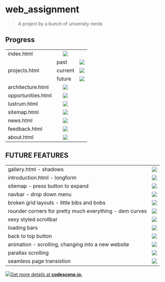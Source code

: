 # web_assignment
>A project by a bunch of university nerds

 Progress
 --------
<table>
  <tr>
    <td>index.html</td>
    <td align="center"><img src="http://progressed.io/bar/99?title=Polishing"></td>
  </tr>
  <tr>
    <td rowspan="4">projects.html</td>
  </tr>
  <tr>
    <td>past</td>
    <td align="center"><img src="http://progressed.io/bar/0?title=Pending"></td>
  </tr>
  <tr>
    <td>current</td>
    <td align="center"><img src="http://progressed.io/bar/0?title=Pending"></td>
  </tr>
  <tr>
    <td>future</td>
    <td align="center"><img src="http://progressed.io/bar/0?title=Pending"></td>
  </tr>
  <tr>
    <td>architecture.html</td>
    <td align="center"><img src="http://progressed.io/bar/0?title=Pending"></td>
  </tr>
  <tr>
    <td>opportunities.html</td>
    <td align="center"><img src="http://progressed.io/bar/0?title=Pending"></td>
  </tr>
  <tr>
    <td>lustrum.html</td>
    <td align="center"><img src="http://progressed.io/bar/100?title=Finished"></td>
  </tr>
  <tr>
    <td>sitemap.html</td>
    <td align="center"><img src="http://progressed.io/bar/100?title=Finished"></td>
  </tr>
  <tr>
    <td>news.html</td>
    <td align="center"><img src="http://progressed.io/bar/0?title=Pending"></td>
  </tr>
  <tr>
    <td>feedback.html</td>
    <td align="center"><img src="http://progressed.io/bar/99?title=Polishing"></td>
  </tr>
  <tr>
    <td>about.html</td>
    <td align="center"><img src="http://progressed.io/bar/100?title=Finished"></td>
  </tr>
</table>

FUTURE FEATURES
---------------
<table>
 <tr>
    <td>gallery.html - shadows</td>
    <td align="center"><img src="https://placehold.it/15/f03c15/000000?text=+"></td>
 </tr>
  <tr>
    <td>introduction.html - longform</td>
    <td align="center"><img src="https://placehold.it/15/f03c15/000000?text=+"></td>
 </tr>
  <tr>
    <td>sitemap - press button to expand</td>
    <td align="center"><img src="https://placehold.it/15/00ff00/000000?text=+"></td>
 </tr>
  <tr>
    <td>navbar - drop down menu</td>
    <td align="center"><img src="https://placehold.it/15/00ff00/000000?text=+"></td>
 </tr>
  <tr>
    <td>broken grid layouts - little bibs and bobs  </td>
    <td align="center"><img src="https://placehold.it/15/f03c15/000000?text=+"></td>
 </tr>
  <tr>
    <td> rounder corners for pretty much everything - dem curves</td>
    <td align="center"><img src="https://placehold.it/15/f03c15/000000?text=+"></td>
 </tr>
   <tr>
    <td>sexy styled scrollbar   </td>
    <td align="center"><img src="https://placehold.it/15/f03c15/000000?text=+"></td>
 </tr>
   <tr>
    <td>loading bars</td>
    <td align="center"><img src="https://placehold.it/15/f03c15/000000?text=+"></td>
 </tr>
   <tr>
    <td>back to top button </td>
    <td align="center"><img src="https://placehold.it/15/00ff00/000000?text=+"></td>
 </tr>
  <tr>
    <td>animation - scrolling, changing into a new website</td>
    <td align="center"><img src="https://placehold.it/15/f03c15/000000?text=+"></td>
  </tr>
  <tr>
    <td>parallax scrolling</td>
    <td align="center"><img src="https://placehold.it/15/00ff00/000000?text=+"></td>
  </tr>
  <tr>
    <td>seamless page transistion</td>
    <td align="center"><img src="https://placehold.it/15/f03c15/000000?text=+"></td>
  </tr>
</table>

<a href="https://codescene.io/projects/3600/jobs/latest-successful/results"><img src="https://codescene.io/projects/3600/status.svg" />Get more details at <strong>codescene.io</strong>.</a>





